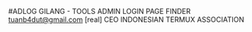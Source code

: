 #ADLOG
GILANG - TOOLS ADMIN LOGIN PAGE FINDER tuanb4dut@gmail.com [real] CEO INDONESIAN TERMUX ASSOCIATION
